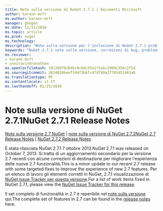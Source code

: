 ```yaml
---
title: Note sulla versione di NuGet 2.7.1 | Documenti Microsoft
author: karann-msft
ms.author: karann-msft
manager: ghogen
ms.date: 11/11/2016
ms.topic: article
ms.prod: nuget
ms.technology: 
description: "Note sulla versione per l'inclusione di NuGet 2.7.1 problemi noti, correzioni di bug, le funzionalità aggiunte e dcr."
keywords: "NuGet 2.7.1 note sulla versione, correzioni di bug, problemi noti, aggiunta di funzionalità, eseguire"
ms.reviewer:
- karann-msft
- unniravindranathan
ms.openlocfilehash: 10128970204bc9cb8c55a1f2ebc29891356c2f5d
ms.sourcegitcommit: 262d026beeffd4f3b6fc47d780a2f701451663a8
ms.translationtype: MT
ms.contentlocale: it-IT
ms.lasthandoff: 01/25/2018
---
```

# <a name="nuget-271-release-notes"></a><span data-ttu-id="b38a0-104">Note sulla versione di NuGet 2.7.1</span><span class="sxs-lookup"><span data-stu-id="b38a0-104">NuGet 2.7.1 Release Notes</span></span>

<span data-ttu-id="b38a0-105">[Note sulla versione 2.7 NuGet](../release-notes/nuget-2.7.md) | [note sulla versione di NuGet 2.7.2](../release-notes/nuget-2.7.2.md)</span><span class="sxs-lookup"><span data-stu-id="b38a0-105">[NuGet 2.7 Release Notes](../release-notes/nuget-2.7.md) | [NuGet 2.7.2 Release Notes](../release-notes/nuget-2.7.2.md)</span></span>

<span data-ttu-id="b38a0-106">È stata rilasciata NuGet 2.7.1 7 ottobre 2013.</span><span class="sxs-lookup"><span data-stu-id="b38a0-106">NuGet 2.7.1 was released on October 7, 2013.</span></span>  <span data-ttu-id="b38a0-107">Si tratta di un aggiornamento secondario per la versione 2.7 recenti con alcune correzioni di destinazione per migliorare l'esperienza delle nuove 2.7 funzionalità.</span><span class="sxs-lookup"><span data-stu-id="b38a0-107">This is a minor update to our recent 2.7 release with some targeted fixes to improve the experience of new 2.7 features.</span></span> <span data-ttu-id="b38a0-108">Per un elenco di lavoro gli elementi corretti in NuGet, 2.7.1 visualizzazione di [NuGet Issue Tracker per questa versione](http://nuget.codeplex.com/workitem/list/advanced?keyword=&status=Closed&type=All&priority=All&release=NuGet%202.7.1&assignedTo=All&component=All&sortField=LastUpdatedDate&sortDirection=Descending&page=0).</span><span class="sxs-lookup"><span data-stu-id="b38a0-108">For a list of work items fixed in NuGet 2.7.1, please view the [NuGet Issue Tracker for this release](http://nuget.codeplex.com/workitem/list/advanced?keyword=&status=Closed&type=All&priority=All&release=NuGet%202.7.1&assignedTo=All&component=All&sortField=LastUpdatedDate&sortDirection=Descending&page=0).</span></span>

<span data-ttu-id="b38a0-109">Il set completo di funzionalità in 2.7 è reperibile nel [note sulla versione](../release-notes/nuget-2.7.md) qui.</span><span class="sxs-lookup"><span data-stu-id="b38a0-109">The complete set of features in 2.7 can be found in the [release notes](../release-notes/nuget-2.7.md) here.</span></span>
